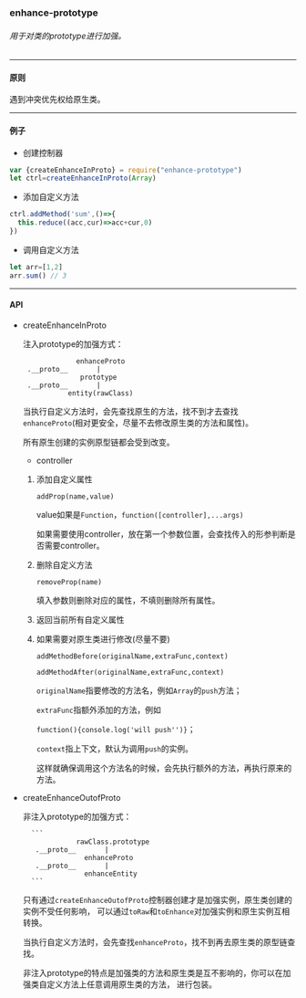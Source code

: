 ### enhance-prototype
###### 用于对类的prototype进行加强。

--------

#### 原则

遇到冲突优先权给原生类。

----------

#### 例子

* 创建控制器
```js
var {createEnhanceInProto} = require("enhance-prototype")
let ctrl=createEnhanceInProto(Array)
```
* 添加自定义方法
```js
ctrl.addMethod('sum',()=>{
  this.reduce((acc,cur)=>acc+cur,0)
})
```

* 调用自定义方法
```js
let arr=[1,2]
arr.sum() // 3
```

---------

#### API

* createEnhanceInProto

    注入prototype的加强方式：
    
    ```
                 enhanceProto
     .__proto__       |
                  prototype         
     .__proto__       |
               entity(rawClass)
    ```
    
    当执行自定义方法时，会先查找原生的方法，找不到才去查找`enhanceProto`(相对更安全，尽量不去修改原生类的方法和属性)。

    所有原生创建的实例原型链都会受到改变。
    
    * controller
    
    1. 添加自定义属性
    
       `addProp(name,value)`
       
       value如果是`Function`，`function([controller],...args)`
       
       如果需要使用controller，放在第一个参数位置，会查找传入的形参判断是否需要controller。
       
    2. 删除自定义方法
        
        `removeProp(name)`
        
        填入参数则删除对应的属性，不填则删除所有属性。
        
    3. 返回当前所有自定义属性
           
    4. 如果需要对原生类进行修改(尽量不要)
        
        `addMethodBefore(originalName,extraFunc,context)`
        
        `addMethodAfter(originalName,extraFunc,context)`
        
        `originalName`指要修改的方法名，例如`Array`的`push`方法；
        
        `extraFunc`指额外添加的方法，例如
         
         `function(){console.log('will push'')}`；
        
        `context`指上下文，默认为调用`push`的实例。
        
        这样就确保调用这个方法名的时候，会先执行额外的方法，再执行原来的方法。
    
    
* createEnhanceOutofProto

    非注入prototype的加强方式：
    
        ```
                   rawClass.prototype         
         .__proto__       |
                     enhanceProto
         .__proto__       |
                     enhanceEntity
        ```
    只有通过`createEnhanceOutofProto`控制器创建才是加强实例，原生类创建的实例不受任何影响，
    可以通过`toRaw`和`toEnhance`对加强实例和原生实例互相转换。
    
    当执行自定义方法时，会先查找`enhanceProto`，找不到再去原生类的原型链查找。
    
    非注入prototype的特点是加强类的方法和原生类是互不影响的，你可以在加强类自定义方法上任意调用原生类的方法，
    进行包装。
